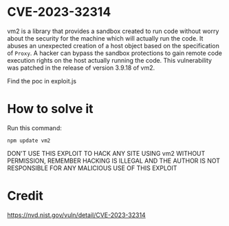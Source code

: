 # CVE-2023-32314
vm2 is a library that provides a sandbox created to run code without worry about the security for the machine which will actually run the code.
It abuses an unexpected creation of a host object based on the specification of `Proxy`. A hacker can bypass the sandbox protections to gain remote code execution rights on the host actually running the code. This vulnerability was patched in the release of version 3.9.18 of vm2.

Find the poc in exploit.js

# How to solve it
Run this command:
```
npm update vm2
```

DON'T USE THIS EXPLOIT TO HACK ANY SITE USING vm2 WITHOUT PERMISSION, REMEMBER HACKING IS ILLEGAL AND THE AUTHOR IS NOT RESPONSIBLE FOR ANY MALICIOUS USE OF THIS EXPLOIT

# Credit
https://nvd.nist.gov/vuln/detail/CVE-2023-32314
